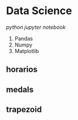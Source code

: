 # Data Science 

*python jupyter notebook*
1. Pandas
2. Numpy
3. Matplotlib

## horarios
## medals
## trapezoid
